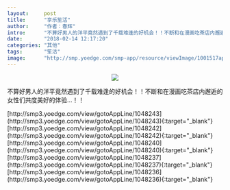 ```yaml
---
layout:     post
title:      "享乐笙活"
author:     "作者：春辉"
intro:      "不算好男人的洋平竟然遇到了千载难逢的好机会！！不断和在漫画吃茶店内邂逅的女性们共度美好的体验…！！"
date:       "2018-02-14 12:17:20"
categories: "其他"
tags:       "笙活"
image:      "http://smp.yoedge.com/smp-app/resource/viewImage/1001517appline.png"
---
```

<div style="text-align: center">
<p><img src="http://smp.yoedge.com/smp-app/resource/viewImage/1001517appline.png"/></p>
</div>
<p class="post-meta">
<span>不算好男人的洋平竟然遇到了千载难逢的好机会！！不断和在漫画吃茶店内邂逅的女性们共度美好的体验…！！</span>
</p>
[http://smp3.yoedge.com/view/gotoAppLine/1048243](http://smp3.yoedge.com/view/gotoAppLine/1048243){:target="_blank"}
[http://smp3.yoedge.com/view/gotoAppLine/1048242](http://smp3.yoedge.com/view/gotoAppLine/1048242){:target="_blank"}
[http://smp3.yoedge.com/view/gotoAppLine/1048240](http://smp3.yoedge.com/view/gotoAppLine/1048240){:target="_blank"}
[http://smp3.yoedge.com/view/gotoAppLine/1048237](http://smp3.yoedge.com/view/gotoAppLine/1048237){:target="_blank"}
[http://smp3.yoedge.com/view/gotoAppLine/1048236](http://smp3.yoedge.com/view/gotoAppLine/1048236){:target="_blank"}


